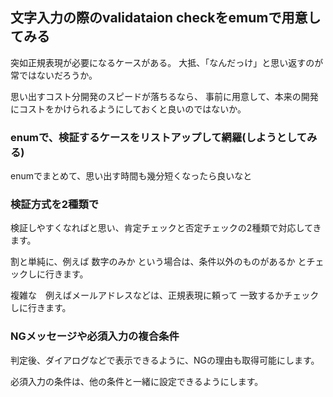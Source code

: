 ##  文字入力の際のvalidataion checkをemumで用意してみる


突如正規表現が必要になるケースがある。
大抵、「なんだっけ」と思い返すのが常ではないだろうか。

思い出すコスト分開発のスピードが落ちるなら、
事前に用意して、本来の開発にコストをかけられるようにしておくと良いのではないか。




### enumで、検証するケースをリストアップして網羅(しようとしてみる)

enumでまとめて、思い出す時間も幾分短くなったら良いなと



### 検証方式を2種類で

検証しやすくなればと思い、肯定チェックと否定チェックの2種類で対応してきます。

割と単純に、例えば 数字のみか という場合は、条件以外のものがあるか とチェックしに行きます。

複雑な　例えばメールアドレスなどは、正規表現に頼って 一致するかチェックしに行きます。



### NGメッセージや必須入力の複合条件

判定後、ダイアログなどで表示できるように、NGの理由も取得可能にします。

必須入力の条件は、他の条件と一緒に設定できるようにします。



